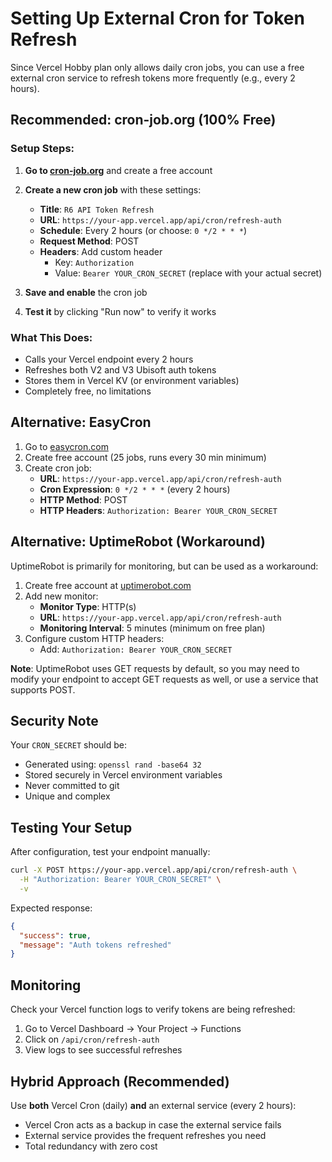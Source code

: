 # Setting Up External Cron for Token Refresh

Since Vercel Hobby plan only allows daily cron jobs, you can use a free external cron service to refresh tokens more frequently (e.g., every 2 hours).

## Recommended: cron-job.org (100% Free)

### Setup Steps:

1. **Go to [cron-job.org](https://cron-job.org)** and create a free account

2. **Create a new cron job** with these settings:
   - **Title**: `R6 API Token Refresh`
   - **URL**: `https://your-app.vercel.app/api/cron/refresh-auth`
   - **Schedule**: Every 2 hours (or choose: `0 */2 * * *`)
   - **Request Method**: POST
   - **Headers**: Add custom header
     - Key: `Authorization`
     - Value: `Bearer YOUR_CRON_SECRET` (replace with your actual secret)

3. **Save and enable** the cron job

4. **Test it** by clicking "Run now" to verify it works

### What This Does:

- Calls your Vercel endpoint every 2 hours
- Refreshes both V2 and V3 Ubisoft auth tokens
- Stores them in Vercel KV (or environment variables)
- Completely free, no limitations

## Alternative: EasyCron

1. Go to [easycron.com](https://www.easycron.com)
2. Create free account (25 jobs, runs every 30 min minimum)
3. Create cron job:
   - **URL**: `https://your-app.vercel.app/api/cron/refresh-auth`
   - **Cron Expression**: `0 */2 * * *` (every 2 hours)
   - **HTTP Method**: POST
   - **HTTP Headers**: `Authorization: Bearer YOUR_CRON_SECRET`

## Alternative: UptimeRobot (Workaround)

UptimeRobot is primarily for monitoring, but can be used as a workaround:

1. Create free account at [uptimerobot.com](https://uptimerobot.com)
2. Add new monitor:
   - **Monitor Type**: HTTP(s)
   - **URL**: `https://your-app.vercel.app/api/cron/refresh-auth`
   - **Monitoring Interval**: 5 minutes (minimum on free plan)
3. Configure custom HTTP headers:
   - Add: `Authorization: Bearer YOUR_CRON_SECRET`

**Note**: UptimeRobot uses GET requests by default, so you may need to modify your endpoint to accept GET requests as well, or use a service that supports POST.

## Security Note

Your `CRON_SECRET` should be:
- Generated using: `openssl rand -base64 32`
- Stored securely in Vercel environment variables
- Never committed to git
- Unique and complex

## Testing Your Setup

After configuration, test your endpoint manually:

```bash
curl -X POST https://your-app.vercel.app/api/cron/refresh-auth \
  -H "Authorization: Bearer YOUR_CRON_SECRET" \
  -v
```

Expected response:
```json
{
  "success": true,
  "message": "Auth tokens refreshed"
}
```

## Monitoring

Check your Vercel function logs to verify tokens are being refreshed:
1. Go to Vercel Dashboard → Your Project → Functions
2. Click on `/api/cron/refresh-auth`
3. View logs to see successful refreshes

## Hybrid Approach (Recommended)

Use **both** Vercel Cron (daily) **and** an external service (every 2 hours):
- Vercel Cron acts as a backup in case the external service fails
- External service provides the frequent refreshes you need
- Total redundancy with zero cost
